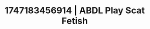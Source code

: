 ---
categories:
- Lustful narration
- Erotic archetypes
- Subtle dominance
- Breath play
- Cheerleader roleplay
image: /assets/images/1747183456914.jpg
layout: post
seo:
  description: Featured content with premium ABDL Play, Scat Fetish. HD images available.
  keywords: ABDL Play, Scat Fetish
  og_image: /assets/images/1747183456914.jpg
  schema_type: VisualArtwork
tags:
- ABDL Play
- '#1747183456914'
- Scat Fetish
title: 1747183456914 | ABDL Play Scat Fetish
---